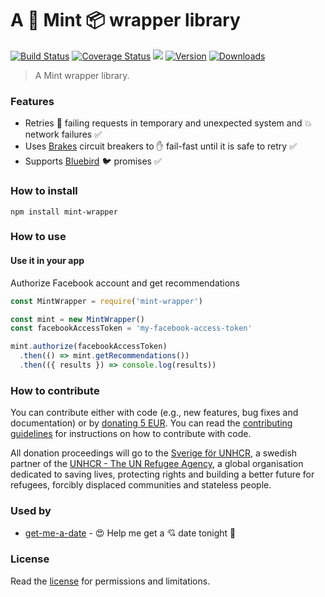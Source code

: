 # A :revolving_hearts: Mint :package: wrapper library

[![Build Status](https://travis-ci.org/hfreire/mint-wrapper.svg?branch=master)](https://travis-ci.org/hfreire/mint-wrapper)
[![Coverage Status](https://coveralls.io/repos/github/hfreire/mint-wrapper/badge.svg?branch=master)](https://coveralls.io/github/hfreire/mint-wrapper?branch=master)
[![](https://img.shields.io/github/release/hfreire/mint-wrapper.svg)](https://github.com/hfreire/mint-wrapper/releases)
[![Version](https://img.shields.io/npm/v/mint-wrapper.svg)](https://www.npmjs.com/package/mint-wrapper)
[![Downloads](https://img.shields.io/npm/dt/mint-wrapper.svg)](https://www.npmjs.com/package/mint-wrapper) 

> A Mint wrapper library.

### Features
* Retries :shit: failing requests in temporary and unexpected system and :boom: network failures :white_check_mark:
* Uses [Brakes](https://github.com/awolden/brakes) circuit breakers to :hand: fail-fast until it is safe to retry :white_check_mark: 
* Supports [Bluebird](https://github.com/petkaantonov/bluebird) :bird: promises :white_check_mark:

### How to install
```
npm install mint-wrapper
```

### How to use

#### Use it in your app
Authorize Facebook account and get recommendations
```javascript
const MintWrapper = require('mint-wrapper')

const mint = new MintWrapper()
const facebookAccessToken = 'my-facebook-access-token'

mint.authorize(facebookAccessToken)
  .then(() => mint.getRecommendations())
  .then(({ results }) => console.log(results))
```

### How to contribute
You can contribute either with code (e.g., new features, bug fixes and documentation) or by [donating 5 EUR](https://paypal.me/hfreire/5). You can read the [contributing guidelines](./docs/CONTRIBUTING.md) for instructions on how to contribute with code. 

All donation proceedings will go to the [Sverige för UNHCR](https://sverigeforunhcr.se), a swedish partner of the [UNHCR - The UN Refugee Agency](http://www.unhcr.org), a global organisation dedicated to saving lives, protecting rights and building a better future for refugees, forcibly displaced communities and stateless people.

### Used by
* [get-me-a-date](https://github.com/hfreire/get-me-a-date) - :heart_eyes: Help me get a :cupid: date tonight :first_quarter_moon_with_face:

### License
Read the [license](./LICENSE.md) for permissions and limitations.

